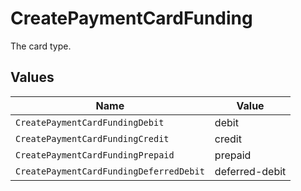 # CreatePaymentCardFunding

The card type.


## Values

| Name                                    | Value                                   |
| --------------------------------------- | --------------------------------------- |
| `CreatePaymentCardFundingDebit`         | debit                                   |
| `CreatePaymentCardFundingCredit`        | credit                                  |
| `CreatePaymentCardFundingPrepaid`       | prepaid                                 |
| `CreatePaymentCardFundingDeferredDebit` | deferred-debit                          |